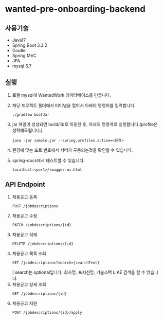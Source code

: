 # wanted-pre-onboarding-backend
## 사용기술
- Java17
- Spring Boot 3.3.2
- Gradle
- Spring MVC
- JPA
- mysql 5.7
## 실행
1. 로컬 mysql에 WantedWork 데이터베이스를 만듭니다.
2. 해당 프로젝트 폴더에서 터미널을 열어서 아래의 명령어를 입력합니다.
    ```shell
    ./gradlew bootJar
    ```
3. jar 파일이 생성되면 build/lib로 이동한 후, 아래의 명령어로 실행합니다.(profile은 생략해도됩니다.)
    ```shell
    java -jar sample.jar --spring.profiles.active=<환경>
    ```
   
4. 환경에 맞는 포트 번호에서 서버가 구동되는것을 확인할 수 있습니다.

5. spring-docs에서 테스트할 수 있습니다.
    ```text
    localhost:<port>/swagger-ui.html
    ```

## API Endpoint
1. 채용공고 등록
   ```http request
   POST /jobdescriptions 
   ```
2. 채용공고 수정
   ```http request
   PATCH /jobdescriptions/{id}
   ```
3. 채용공고 삭제
   ```http request
   DELETE /jobdescriptions/{id}
   ```
4. 채용공고 목록 조회
   ```http request
   GET /jobdescriptions?search={searchText} 
   ```
   | search는 optional입니다. 회사명, 포지션명, 기술스택 LIKE 검색을 할 수 있습니다.
5. 채용공고 상세 조회
   ```http request
   GET /jobdescriptions/{id} 
   ```
6. 채용공고 지원
    ```http request
   POST /jobdescriptions/{id}/apply
   ```